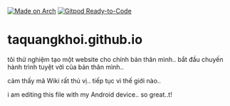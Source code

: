 [![Made on Arch](https://img.shields.io/badge/Web--is--Made--on-ArchLinux-blue)](https://archlinux.com) 
[![Gitpod Ready-to-Code](https://img.shields.io/badge/Gitpod-Ready--to--Code-blue?logo=gitpod)](https://gitpod.io/#https://github.com/TaQuangKhoi/taquangkhoi.github.io)

# taquangkhoi.github.io
tôi thử nghiệm tạo một website cho chính bản thân mình.. bắt đầu chuyến hành trình tuyệt vời của bản thân mình..

cảm thấy mã Wiki rất thú vị.. tiếp tục vì thế giới nào..

i am editing this file with my Android device.. so great..t!
